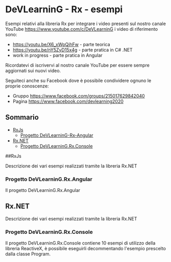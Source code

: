 DeVLearninG - Rx - esempi
==================

Esempi relativi alla libreria Rx per integrare i video presenti sul nostro canale YouTube https://www.youtube.com/c/DeVLearninG
i video di riferimento sono:
 - https://youtu.be/X6_xWpQihFw - parte teorica
 - https://youtu.be/nY5ZyD15x4g - parte pratica in C# .NET
 - work in progress - parte pratica in Angular

Ricordatevi di iscrivervi al nostro canale YouTube per essere sempre aggiornati sui nuovi video.

Seguiteci anche su Facebook dove è possibile condividere ognuno le proprie conoscenze:
 - Gruppo  https://www.facebook.com/groups/215017629842040 
 - Pagina  https://www.facebook.com/devlearning2020

## Sommario
* [RxJs](#RxJs)
    * [Progetto DeVLearninG-Rx-Angular](#Progetto-DeVLearninG.Rx.Angular)
* [Rx.NET](#Rx.NET)
    * [Progetto DeVLearninG.Rx.Console](#Progetto-DeVLearninG.Rx.Console)


##RxJs

Descrizione dei vari esempi realizzati tramite la libreria Rx.NET

### Progetto DeVLearninG.Rx.Angular

Il progetto DeVLearninG.Rx.Angular


## Rx.NET

Descrizione dei vari esempi realizzati tramite la libreria Rx.NET

### Progetto DeVLearninG.Rx.Console

Il progetto DeVLearninG.Rx.Console contiene 10 esempi di utilizzo della libreria ReactiveX, è possibile eseguirli decommentando l'esempio prescelto dalla classe Program.

